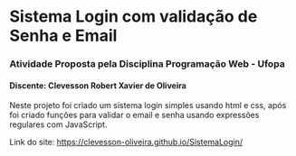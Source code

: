 # Sistema Login com validação de Senha e Email
### Atividade Proposta pela Disciplina Programação Web - Ufopa
#### Discente: Clevesson Robert Xavier de Oliveira

Neste projeto foi criado um sistema login simples usando html e css, após foi criado funções para validar o email e senha usando expressões regulares com JavaScript.

Link do site: https://clevesson-oliveira.github.io/SistemaLogin/
